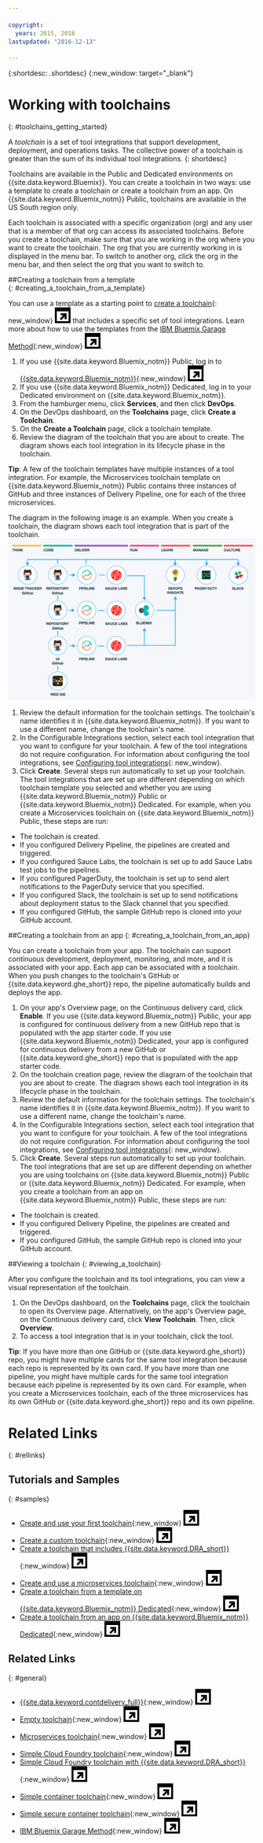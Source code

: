 ```yaml
---

copyright:
  years: 2015, 2016
lastupdated: "2016-12-13"

---
```

 
{:shortdesc: .shortdesc}
{:new_window: target="_blank"}

# Working with toolchains
{: #toolchains_getting_started} 

A *toolchain* is a set of tool integrations that support development, deployment, and operations tasks. The collective power of a toolchain is greater than the sum of its individual tool integrations.
{: shortdesc}

Toolchains are available in the Public and Dedicated environments on {{site.data.keyword.Bluemix}}. You can create a toolchain in two ways: use a template to create a toolchain or create a toolchain from an app. On {{site.data.keyword.Bluemix_notm}} Public, toolchains are available in the US South region only.

Each toolchain is associated with a specific organization (org) and any user that is a member of that org can access its associated toolchains. Before you create a toolchain, make sure that you are working in the org where you want to create the toolchain. The org that you are currently working in is displayed in the menu bar. To switch to another org, click the org in the menu bar, and then select the org that you want to switch to.


##Creating a toolchain from a template   
{: #creating_a_toolchain_from_a_template}

You can use a template as a starting point to [create a toolchain](https://console.ng.bluemix.net/devops/create){: new_window} ![External link icon](images/launch--glyph.svg) that includes a specific set of tool integrations. Learn more about how to use the templates from the [IBM Bluemix Garage Method](https://www.ibm.com/devops/method/category/tools){:new_window} ![External link icon](images/launch--glyph.svg).

1. If you use {{site.data.keyword.Bluemix_notm}} Public, log in to [{{site.data.keyword.Bluemix_notm}}](http://console.ng.bluemix.net){:new_window} ![External link icon](images/launch--glyph.svg).
1. If you use {{site.data.keyword.Bluemix_notm}} Dedicated, log in to your Dedicated environment on {{site.data.keyword.Bluemix_notm}}.
1. From the hamburger menu, click **Services**, and then click **DevOps**.
1. On the DevOps dashboard, on the **Toolchains** page, click **Create a Toolchain**.
1. On the **Create a Toolchain** page, click a toolchain template.
1. Review the diagram of the toolchain that you are about to create. The diagram shows each tool integration in its lifecycle phase in the toolchain. 

 **Tip**: A few of the toolchain templates have multiple instances of a tool integration. For example, the Microservices toolchain template on {{site.data.keyword.Bluemix_notm}} Public contains three instances of GitHub and three instances of Delivery Pipeline, one for each of the three microservices.
 
 The diagram in the following image is an example. When you create a toolchain, the diagram shows each tool integration that is part of the toolchain.
![Toolchain diagram](images/toolchain_diagram.png)

1. Review the default information for the toolchain settings. The toolchain's name identifies it in {{site.data.keyword.Bluemix_notm}}. If you want to use a different name, change the toolchain's name.  
1. In the Configurable Integrations section, select each tool integration that you want to configure for your toolchain. A few of the tool integrations do not require configuration. For information about configuring the tool integrations, see [Configuring tool integrations](/docs/services/ContinuousDelivery/toolchains_integrations.html){: new_window}.
1. Click **Create**. Several steps run automatically to set up your toolchain. The tool integrations that are set up are different depending on which toolchain template you selected and whether you are using {{site.data.keyword.Bluemix_notm}} Public or {{site.data.keyword.Bluemix_notm}} Dedicated. For example, when you create a Microservices toolchain on {{site.data.keyword.Bluemix_notm}} Public, these steps are run: 

 * The toolchain is created.
 * If you configured Delivery Pipeline, the pipelines are created and triggered.
 * If you configured Sauce Labs, the toolchain is set up to add Sauce Labs test jobs to the pipelines.
 * If you configured PagerDuty, the toolchain is set up to send alert notifications to the PagerDuty service that you specified.
 * If you configured Slack, the toolchain is set up to send notifications about deployment status to the Slack channel that you specified.
 * If you configured GitHub, the sample GitHub repo is cloned into your GitHub account.


##Creating a toolchain from an app
{: #creating_a_toolchain_from_an_app}

You can create a toolchain from your app. The toolchain can support continuous development, deployment, monitoring, and more, and it is associated with your app. Each app can be associated with a toolchain. When you push changes to the toolchain's GitHub or {{site.data.keyword.ghe_short}} repo, the pipeline automatically builds and deploys the app.  

1. On your app's Overview page, on the Continuous delivery card, click **Enable**. If you use {{site.data.keyword.Bluemix_notm}} Public, your app is configured for continuous delivery from a new GitHub repo that is populated with the app starter code. If you use {{site.data.keyword.Bluemix_notm}} Dedicated, your app is configured for continuous delivery from a new GitHub or {{site.data.keyword.ghe_short}} repo that is populated with the app starter code.
1. On the toolchain creation page, review the diagram of the toolchain that you are about to create. The diagram shows each tool integration in its lifecycle phase in the toolchain.
1. Review the default information for the toolchain settings. The toolchain's name identifies it in {{site.data.keyword.Bluemix_notm}}. If you want to use a different name, change the toolchain's name.
1. In the Configurable Integrations section, select each tool integration that you want to configure for your toolchain. A few of the tool integrations do not require configuration. For information about configuring the tool integrations, see [Configuring tool integrations](/docs/services/ContinuousDelivery/toolchains_integrations.html){: new_window}.
1. Click **Create**.  Several steps run automatically to set up your toolchain. The tool integrations that are set up are different depending on whether you are using toolchains on {{site.data.keyword.Bluemix_notm}} Public or {{site.data.keyword.Bluemix_notm}} Dedicated. For example, when you create a toolchain from an app on {{site.data.keyword.Bluemix_notm}} Public, these steps are run:

 * The toolchain is created.
 * If you configured Delivery Pipeline, the pipelines are created and triggered.
 * If you configured GitHub, the sample GitHub repo is cloned into your GitHub account.
 

##Viewing a toolchain
{: #viewing_a_toolchain}

After you configure the toolchain and its tool integrations, you can view a visual representation of the toolchain.

1. On the DevOps dashboard, on the **Toolchains** page, click the toolchain to open its Overview page. Alternatively, on the app's Overview page, on the Continuous delivery card, click **View Toolchain**. Then, click **Overview**. 
2. To access a tool integration that is in your toolchain, click the tool. 
 
 **Tip**: If you have more than one GitHub or {{site.data.keyword.ghe_short}} repo, you might have multiple cards for the same tool integration because each repo is represented by its own card. If you have more than one pipeline, you might have multiple cards for the same tool integration because each pipeline is represented by its own card. For example, when you create a Microservices toolchain, each of the three microservices has its own GitHub or {{site.data.keyword.ghe_short}} repo and its own pipeline.


# Related Links
{: #rellinks}

## Tutorials and Samples
{: #samples}

* [Create and use your first toolchain](https://www.ibm.com/devops/method/tutorials/tutorial_toolchain_flow){:new_window} ![External link icon](images/launch--glyph.svg)
* [Create a custom toolchain](https://www.ibm.com/devops/method/tutorials/tutorial_toolchain_custom){:new_window} ![External link icon](images/launch--glyph.svg)
* [Create a toolchain that includes {{site.data.keyword.DRA_short}}](https://www.ibm.com/devops/method/tutorials/tutorial_toolchain_devops_insights){:new_window} ![External link icon](images/launch--glyph.svg)
* [Create and use a microservices toolchain](https://www.ibm.com/devops/method/tutorials/tutorial_toolchain_microservices){:new_window} ![External link icon](images/launch--glyph.svg)
* [Create a toolchain from a template on {{site.data.keyword.Bluemix_notm}} Dedicated](https://www.ibm.com/devops/method/tutorials/tutorial_dedicated_toolchain_template_flow){:new_window} ![External link icon](images/launch--glyph.svg)
* [Create a toolchain from an app on {{site.data.keyword.Bluemix_notm}} Dedicated](https://www.ibm.com/devops/method/tutorials/tutorial_dedicated_toolchain_app_flow){:new_window} ![External link icon](images/launch--glyph.svg)

## Related Links
{: #general}

* [{{site.data.keyword.contdelivery_full}}](https://www.ibm.com/devops/method/content/deliver/tool_continuous_delivery/){:new_window} ![External link icon](images/launch--glyph.svg)
* [Empty toolchain](https://www.ibm.com/devops/method/toolchains/toolchain_empty){:new_window} ![External link icon](images/launch--glyph.svg) 
* [Microservices toolchain](https://www.ibm.com/devops/method/toolchains/microservices_toolchain){:new_window} ![External link icon](images/launch--glyph.svg)
* [Simple Cloud Foundry toolchain](https://www.ibm.com/devops/method/toolchains/simple_toolchain){:new_window} ![External link icon](images/launch--glyph.svg)
* [Simple Cloud Foundry toolchain with {{site.data.keyword.DRA_short}}](https://www.ibm.com/devops/method/toolchains/toolchain_devops_insights){:new_window} ![External link icon](images/launch--glyph.svg)
* [Simple container toolchain](https://www.ibm.com/devops/method/toolchains/toolchain_simple_container){:new_window} ![External link icon](images/launch--glyph.svg)
* [Simple secure container toolchain](https://www.ibm.com/devops/method/toolchains/toolchain_simple_secure_container){:new_window} ![External link icon](images/launch--glyph.svg)
* [IBM Bluemix Garage Method](https://www.ibm.com/devops/method){:new_window} ![External link icon](images/launch--glyph.svg)
